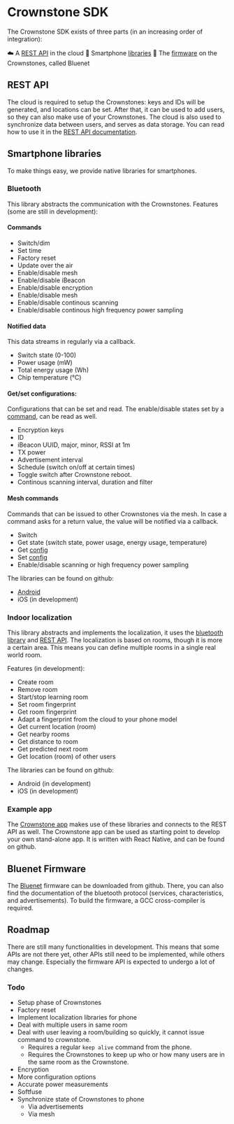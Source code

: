 # Crownstone SDK

The Crownstone SDK exists of three parts (in an increasing order of integration):

:cloud: A [REST API](#rest_api) in the cloud
:iphone: Smartphone [libraries](#smartphone_libs)
:crown: The [firmware](#bluenet) on the Crownstones, called Bluenet

## <a name="rest_api"></a>REST API

The cloud is required to setup the Crownstones: keys and IDs will be generated, and locations can be set.
After that, it can be used to add users, so they can also make use of your Crownstones.
The cloud is also used to synchronize data between users, and serves as data storage.
You can read how to use it in the [REST API documentation](REST_API.md).

## <a name="smartphone_libs"></a>Smartphone libraries
To make things easy, we provide native libraries for smartphones.

### <a name="bluenet_lib"></a>Bluetooth
This library abstracts the communication with the Crownstones.
Features (some are still in development):

#### <a name="bluenet_lib_commands"></a>Commands

- Switch/dim
- Set time
- Factory reset
- Update over the air
- Enable/disable mesh
- Enable/disable iBeacon
- Enable/disable encryption
- Enable/disable mesh
- Enable/disable continous scanning
- Enable/disable continous high frequency power sampling

#### Notified data
This data streams in regularly via a callback.

- Switch state (0-100)
- Power usage (mW)
- Total energy usage (Wh)
- Chip temperature (°C)

#### <a name="bluenet_lib_configs"></a>Get/set configurations:
Configurations that can be set and read. The enable/disable states set by a [command](#bluenet_lib_commands), can be read as well.

- Encryption keys
- ID
- iBeacon UUID, major, minor, RSSI at 1m
- TX power
- Advertisement interval
- Schedule (switch on/off at certain times)
- Toggle switch after Crownstone reboot.
- Continous scanning interval, duration and filter

#### Mesh commands
Commands that can be issued to other Crownstones via the mesh. In case a command asks for a return value, the value will be notified via a callback.

- Switch
- Get state (switch state, power usage, energy usage, temperature)
- Get [config](#bluenet_lib_configs)
- Set [config](#bluenet_lib_configs)
- Enable/disable scanning or high frequency power sampling


The libraries can be found on github:

- [Android](https://github.com/dobots/bluenet-lib-android)
- iOS (in development)

### Indoor localization
This library abstracts and implements the localization, it uses the [bluetooth library](#bluenet_lib) and [REST API](#rest_api). The localization is based on rooms, though it is more a certain area. This means you can define multiple rooms in a single real world room.

Features (in development):

- Create room
- Remove room
- Start/stop learning room
- Set room fingerprint
- Get room fingerprint
- Adapt a fingerprint from the cloud to your phone model
- Get current location (room)
- Get nearby rooms
- Get distance to room
- Get predicted next room
- Get location (room) of other users

The libraries can be found on github:

- Android (in development)
- iOS (in development)

### Example app

The [Crownstone app](https://github.com/dobots/CrownstoneApp) makes use of these libraries and connects to the REST API as well.
The Crownstone app can be used as starting point to develop your own stand-alone app.
It is written with React Native, and can be found on github.

## <a name="bluenet"></a>Bluenet Firmware

The [Bluenet](https://github.com/dobots/bluenet/) firmware can be downloaded from github. There, you can also find the documentation of the bluetooth protocol (services, characteristics, and advertisements). To build the firmware, a GCC cross-compiler is required.

## <a name="roadmap"></a>Roadmap
There are still many functionalities in development. This means that some APIs are not there yet, other APIs still need to be implemented, while others may change. Especially the firmware API is expected to undergo a lot of changes.

### Todo

- Setup phase of Crownstones
- Factory reset
- Implement localization libraries for phone
- Deal with multiple users in same room
- Deal with user leaving a room/building so quickly, it cannot issue command to crownstone.
    - Requires a regular `keep alive` command from the phone.
    - Requires the Crownstones to keep up who or how many users are in the same room as the Crownstone.
- Encryption
- More configuration options
- Accurate power measurements
- Softfuse
- Synchronize state of Crownstones to phone
    - Via advertisements
    - Via mesh

